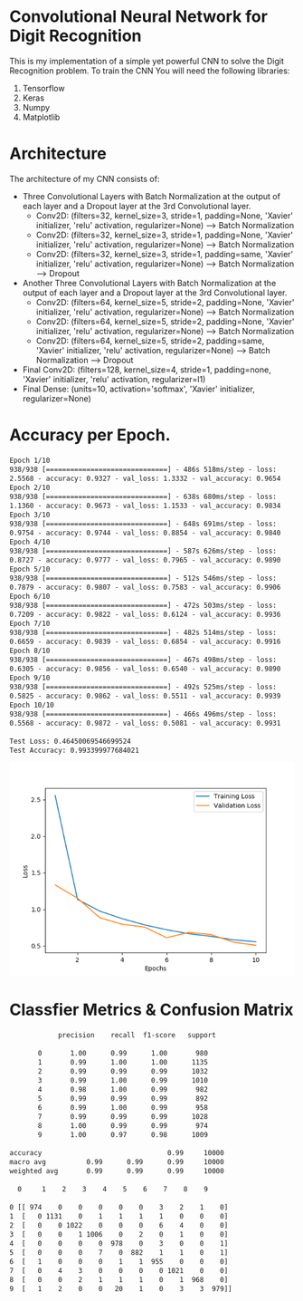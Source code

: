 # Convolutional Neural Network for Digit Recognition
This is my implementation of a simple yet powerful CNN to solve the Digit Recognition problem. To train the CNN You will need the following libraries:
1. Tensorflow
1. Keras
1. Numpy
1. Matplotlib

# Architecture
The architecture of my CNN consists of:
- Three Convolutional Layers with Batch Normalization at the output of each layer and a Dropout layer at the 3rd Convolutional layer.
  - Conv2D: (filters=32, kernel_size=3, stride=1, padding=None, 'Xavier' initializer, 'relu' activation, regularizer=None) --> Batch Normalization
  - Conv2D: (filters=32, kernel_size=3, stride=1, padding=None, 'Xavier' initializer, 'relu' activation, regularizer=None) --> Batch Normalization
  - Conv2D: (filters=32, kernel_size=3, stride=1, padding=same, 'Xavier' initializer, 'relu' activation, regularizer=None) --> Batch Normalization --> Dropout
- Another Three Convolutional Layers with Batch Normalization at the output of each layer and a Dropout layer at the 3rd Convolutional layer.
  - Conv2D: (filters=64, kernel_size=5, stride=2, padding=None, 'Xavier' initializer, 'relu' activation, regularizer=None) --> Batch Normalization
  - Conv2D: (filters=64, kernel_size=5, stride=2, padding=None, 'Xavier' initializer, 'relu' activation, regularizer=None) --> Batch Normalization
  - Conv2D: (filters=64, kernel_size=5, stride=2, padding=same, 'Xavier' initializer, 'relu' activation, regularizer=None) --> Batch Normalization --> Dropout
- Final Conv2D: (filters=128, kernel_size=4, stride=1, padding=none, 'Xavier' initializer, 'relu' activation, regularizer=l1)
- Final Dense: (units=10, activation='softmax', 'Xavier' initializer, regularizer=None)

# Accuracy per Epoch.
    Epoch 1/10
    938/938 [==============================] - 486s 518ms/step - loss: 2.5568 - accuracy: 0.9327 - val_loss: 1.3332 - val_accuracy: 0.9654
    Epoch 2/10
    938/938 [==============================] - 638s 680ms/step - loss: 1.1360 - accuracy: 0.9673 - val_loss: 1.1533 - val_accuracy: 0.9834
    Epoch 3/10
    938/938 [==============================] - 648s 691ms/step - loss: 0.9754 - accuracy: 0.9744 - val_loss: 0.8854 - val_accuracy: 0.9840
    Epoch 4/10
    938/938 [==============================] - 587s 626ms/step - loss: 0.8727 - accuracy: 0.9777 - val_loss: 0.7965 - val_accuracy: 0.9890
    Epoch 5/10
    938/938 [==============================] - 512s 546ms/step - loss: 0.7879 - accuracy: 0.9807 - val_loss: 0.7583 - val_accuracy: 0.9906
    Epoch 6/10
    938/938 [==============================] - 472s 503ms/step - loss: 0.7209 - accuracy: 0.9822 - val_loss: 0.6124 - val_accuracy: 0.9936
    Epoch 7/10
    938/938 [==============================] - 482s 514ms/step - loss: 0.6659 - accuracy: 0.9839 - val_loss: 0.6854 - val_accuracy: 0.9916
    Epoch 8/10
    938/938 [==============================] - 467s 498ms/step - loss: 0.6305 - accuracy: 0.9856 - val_loss: 0.6540 - val_accuracy: 0.9890
    Epoch 9/10
    938/938 [==============================] - 492s 525ms/step - loss: 0.5825 - accuracy: 0.9862 - val_loss: 0.5511 - val_accuracy: 0.9939
    Epoch 10/10
    938/938 [==============================] - 466s 496ms/step - loss: 0.5568 - accuracy: 0.9872 - val_loss: 0.5081 - val_accuracy: 0.9931
    
    Test Loss: 0.46450069546699524
    Test Accuracy: 0.993399977684021

![image](https://github.com/kochlisGit/Deep-Learning/blob/master/MNIST/training_loss.png)

# Classfier Metrics & Confusion Matrix

                precision    recall  f1-score   support

           0       1.00      0.99      1.00       980
           1       0.99      1.00      1.00      1135
           2       0.99      0.99      0.99      1032
           3       0.99      1.00      0.99      1010
           4       0.98      1.00      0.99       982
           5       0.99      0.99      0.99       892
           6       0.99      1.00      0.99       958
           7       0.99      0.99      0.99      1028
           8       1.00      0.99      0.99       974
           9       1.00      0.97      0.98      1009

    accuracy                               0.99     10000
    macro avg          0.99      0.99      0.99     10000
    weighted avg       0.99      0.99      0.99     10000

      0     1    2    3    4    5    6    7    8    9

    0 [[ 974    0    0    0    0    0    3    2    1    0]
    1  [   0 1131    0    1    1    1    1    0    0    0]
    2  [   0    0 1022    0    0    0    6    4    0    0]
    3  [   0    0    1 1006    0    2    0    1    0    0]
    4  [   0    0    0    0  978    0    3    0    0    1]
    5  [   0    0    0    7    0  882    1    1    0    1]
    6  [   1    0    0    0    1    1  955    0    0    0]
    7  [   0    4    3    0    0    0    0 1021    0    0]
    8  [   0    0    2    1    1    1    0    1  968    0]
    9  [   1    2    0    0   20    1    0    3    3  979]]
